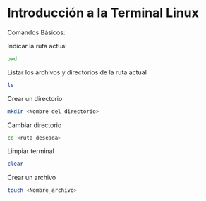 # Introducción a la Terminal Linux

Comandos Básicos:

Indicar la ruta actual
```bash
pwd
```
Listar los archivos y directorios de la ruta actual
```bash
ls
```
Crear un directorio
```bash
mkdir <Nombre del directorio>
```
Cambiar directorio
```bash
cd <ruta_deseada>
```
Limpiar terminal
```bash
clear
```
Crear un archivo
```bash
touch <Nombre_archivo>
```
